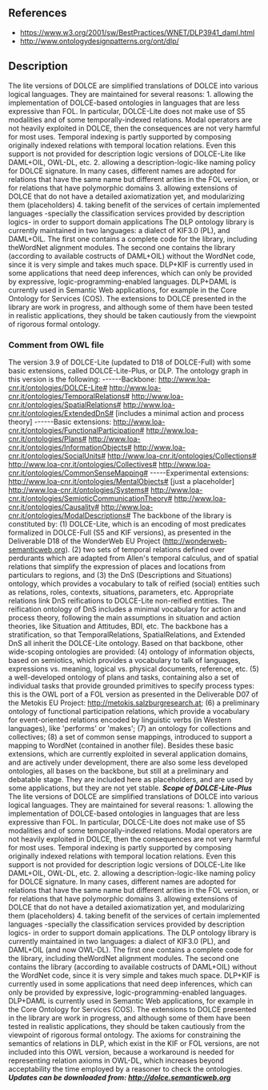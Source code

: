 

## References

- https://www.w3.org/2001/sw/BestPractices/WNET/DLP3941_daml.html
- http://www.ontologydesignpatterns.org/ont/dlp/

## Description

The lite versions of DOLCE are simplified translations of DOLCE into various logical languages. They are maintained for several reasons: 1. allowing the implementation of DOLCE-based ontologies in languages that are less expressive than FOL. In particular, DOLCE-Lite does not make use of S5 modalities and of some temporally-indexed relations. Modal operators are not heavily exploited in DOLCE, then the consequences are not very harmful for most uses. Temporal indexing is partly supported by composing originally indexed relations with temporal location relations. Even this support is not provided for description logic versions of DOLCE-Lite like DAML+OIL, OWL-DL, etc. 2. allowing a description-logic-like naming policy for DOLCE signature. In many cases, different names are adopted for relations that have the same name but different arities in the FOL version, or for relations that have polymorphic domains 3. allowing extensions of DOLCE that do not have a detailed axiomatization yet, and modularizing them (placeholders) 4. taking benefit of the services of certain implemented languages -specially the classification services provided by description logics- in order to support domain applications The DLP ontology library is currently maintained in two languages: a dialect of KIF3.0 (PL), and DAML+OIL. The first one contains a complete code for the library, including theWordNet alignment modules. The second one contains the library (according to available costructs of DAML+OIL) without the WordNet code, since it is very simple and takes much space. DLP+KIF is currently used in some applications that need deep inferences, which can only be provided by expressive, logic-programming-enabled languages. DLP+DAML is currently used in Semantic Web applications, for example in the Core Ontology for Services (COS). The extensions to DOLCE presented in the library are work in progress, and although some of them have been tested in realistic applications, they should be taken cautiously from the viewpoint of rigorous formal ontology.

### Comment from OWL file

The version 3.9 of DOLCE-Lite (updated to D18 of            DOLCE-Full) with  some basic extensions, called            DOLCE-Lite-Plus, or DLP.  The ontology graph in this version            is the following:            ------Backbone:            http://www.loa-cnr.it/ontologies/DOLCE-Lite#            http://www.loa-cnr.it/ontologies/TemporalRelations#            http://www.loa-cnr.it/ontologies/SpatialRelations#            http://www.loa-cnr.it/ontologies/ExtendedDnS# [includes a minimal            action and process theory]            ------Basic            extensions:            http://www.loa-cnr.it/ontologies/FunctionalParticipation#            http://www.loa-cnr.it/ontologies/Plans#            http://www.loa-cnr.it/ontologies/InformationObjects#            http://www.loa-cnr.it/ontologies/SocialUnits#            http://www.loa-cnr.it/ontologies/Collections#            http://www.loa-cnr.it/ontologies/Collectives#            http://www.loa-cnr.it/ontologies/CommonSenseMapping#            -----Experimental extensions:            http://www.loa-cnr.it/ontologies/MentalObjects# [just a placeholder]            http://www.loa-cnr.it/ontologies/Systems#            http://www.loa-cnr.it/ontologies/SemioticCommunicationTheory#            http://www.loa-cnr.it/ontologies/Causality#            http://www.loa-cnr.it/ontologies/ModalDescriptions#            The backbone of the library is constituted by:           (1)            DOLCE-Lite,             which is an encoding of most            predicates formalized in DOLCE-Full             (S5 and KIF            versions), as presented in the Deliverable D18            of the WonderWeb EU Project            (http://wonderweb-semanticweb.org).           (2) two sets            of temporal relations defined over perdurants            which are adapted from Allen's temporal calculus, and            of spatial relations that simplify the expression of places            and locations from particulars to regions, and           (3) the DnS            (Descriptions and Situations) ontology, which provides a            vocabulary to talk of reified (social) entities such as            relations,             roles, contexts,  situations,            parameters, etc. Appropriate             relations link DnS            reifications to DOLCE-Lite non-reified             entities.            The reification ontology of DnS includes a minimal            vocabulary for action and process theory, following the main            assumptions in situation and action theories, like Situation            and Attitudes, BDI, etc.            The backbone has a stratification, so that TemporalRelations, SpatialRelations, and Extended DnS all inherit the DOLCE-Lite ontology.                 Based on that            backbone, other wide-scoping             ontologies are            provided: (4) ontology of information             objects,            based on semiotics, which provides a vocabulary to            talk of languages, expressions vs. meaning, logical vs.            physical documents, reference, etc. (5) a well-developed ontology of            plans and tasks, containing also a set of individual tasks            that provide grounded primitives to specify process types:            this is             the OWL port of a FOL version as            presented in the Deliverable             D07 of the Metokis            EU Project: http://metokis.salzburgresearch.at;            (6) a preliminary ontology of functional participation            relations, which provide a vocabulary for event-oriented            relations encoded by linguistic verbs (in Western            languages), like  'performs' or 'makes';            (7) an ontology for collections and collectives; (8) a set of            common sense mappings, introduced to support a mapping to            WordNet  (contained in another file).  Besides these basic            extensions, which are currently exploited in several            application  domains, and are actively under development,            there are also some less developed ontologies, all bases on            the backbone, but still at a preliminary and debatable            stage. They are included here as placeholders, and are used            by some applications, but they are not yet stable.            *******Scope of DOLCE-Lite-Plus*******  The lite            versions of DOLCE are simplified translations of DOLCE            into various logical languages. They are maintained for            several reasons:    1. allowing the implementation of            DOLCE-based ontologies in languages that are less expressive            than FOL. In particular, DOLCE-Lite does not make use of S5            modalities and of some temporally-indexed relations.   Modal            operators are not heavily exploited in DOLCE, then the            consequences are not very harmful for most uses.   Temporal            indexing is partly supported by composing            originally indexed relations with temporal location            relations. Even this support is not provided for description            logic versions of DOLCE-Lite like DAML+OIL, OWL-DL, etc.            2. allowing a description-logic-like naming policy for DOLCE            signature. In many cases, different names are adopted for            relations that have the same name but different arities in            the FOL version, or for relations that have polymorphic            domains  3. allowing extensions of DOLCE that do not have a            detailed axiomatization yet, and modularizing them            (placeholders) 4. taking benefit of the services of certain            implemented languages -specially the            classification services provided by  description            logics- in order to support domain applications.            The DLP ontology library is currently maintained in two            languages: a dialect of KIF3.0 (PL), and DAML+OIL (and now            OWL-DL).            The first one contains a complete code            for the library,             including theWordNet alignment            modules. The second one             contains the library            (according to available costructs of             DAML+OIL)            without the WordNet code, since it is very simple            and takes much space.  DLP+KIF is currently used in            some applications that need deep inferences, which can only            be provided by expressive, logic-programming-enabled            languages. DLP+DAML is currently used in Semantic Web            applications, for example in the Core Ontology for Services            (COS).  The extensions to DOLCE presented in the library are            work in progress, and although some of them have been tested            in realistic applications, they should be taken cautiously            from the viewpoint of rigorous formal ontology.            The axioms for constraining the semantics of relations in DLP, which exist in the KIF or FOL versions, are not included into this OWL version, because a workaround is needed for representing relation axioms in OWL-DL, which increases beyond acceptability the time employed by a reasoner to check the ontologies.            *********Updates can be downloaded from: http://dolce.semanticweb.org*********